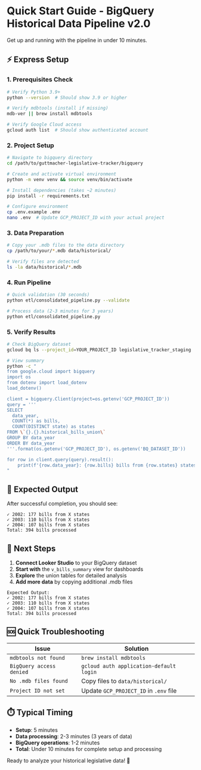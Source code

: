 # Quick Start Guide - BigQuery Historical Data Pipeline v2.0

Get up and running with the pipeline in under 10 minutes.

## ⚡ Express Setup

### 1. Prerequisites Check

```bash
# Verify Python 3.9+
python --version  # Should show 3.9 or higher

# Verify mdbtools (install if missing)
mdb-ver || brew install mdbtools

# Verify Google Cloud access
gcloud auth list  # Should show authenticated account
```

### 2. Project Setup

```bash
# Navigate to bigquery directory
cd /path/to/guttmacher-legislative-tracker/bigquery

# Create and activate virtual environment
python -m venv venv && source venv/bin/activate

# Install dependencies (takes ~2 minutes)
pip install -r requirements.txt

# Configure environment
cp .env.example .env
nano .env  # Update GCP_PROJECT_ID with your actual project
```

### 3. Data Preparation

```bash
# Copy your .mdb files to the data directory
cp /path/to/your/*.mdb data/historical/

# Verify files are detected
ls -la data/historical/*.mdb
```

### 4. Run Pipeline

```bash
# Quick validation (30 seconds)
python etl/consolidated_pipeline.py --validate

# Process data (2-3 minutes for 3 years)
python etl/consolidated_pipeline.py
```

### 5. Verify Results

```bash
# Check BigQuery dataset
gcloud bq ls --project_id=YOUR_PROJECT_ID legislative_tracker_staging

# View summary
python -c "
from google.cloud import bigquery
import os
from dotenv import load_dotenv
load_dotenv()

client = bigquery.Client(project=os.getenv('GCP_PROJECT_ID'))
query = '''
SELECT 
  data_year,
  COUNT(*) as bills,
  COUNT(DISTINCT state) as states
FROM \`{}.{}.historical_bills_union\`
GROUP BY data_year 
ORDER BY data_year
'''.format(os.getenv('GCP_PROJECT_ID'), os.getenv('BQ_DATASET_ID'))

for row in client.query(query).result():
    print(f'{row.data_year}: {row.bills} bills from {row.states} states')
"
```

## 🎯 Expected Output

After successful completion, you should see:

```
✓ 2002: 177 bills from X states
✓ 2003: 110 bills from X states  
✓ 2004: 107 bills from X states
Total: 394 bills processed
```

## 🔗 Next Steps

1. **Connect Looker Studio** to your BigQuery dataset
2. **Start with** the `v_bills_summary` view for dashboards
3. **Explore** the union tables for detailed analysis
4. **Add more data** by copying additional .mdb files

```text
Expected Output:
✓ 2002: 177 bills from X states
✓ 2003: 110 bills from X states  
✓ 2004: 107 bills from X states
Total: 394 bills processed
```

## 🆘 Quick Troubleshooting

| Issue | Solution |
|-------|----------|
| `mdbtools not found` | `brew install mdbtools` |
| `BigQuery access denied` | `gcloud auth application-default login` |
| `No .mdb files found` | Copy files to `data/historical/` |
| `Project ID not set` | Update `GCP_PROJECT_ID` in `.env` file |

## ⏱️ Typical Timing

- **Setup**: 5 minutes
- **Data processing**: 2-3 minutes (3 years of data)
- **BigQuery operations**: 1-2 minutes
- **Total**: Under 10 minutes for complete setup and processing

Ready to analyze your historical legislative data! 🎉